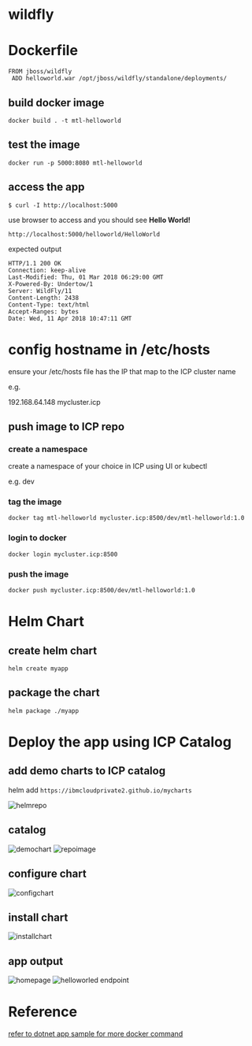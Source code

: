 # wildfly

# Dockerfile

```
FROM jboss/wildfly
 ADD helloworld.war /opt/jboss/wildfly/standalone/deployments/
```

## build docker image

```
docker build . -t mtl-helloworld
```

## test the image

```
docker run -p 5000:8080 mtl-helloworld
```

## access the app

```
$ curl -I http://localhost:5000
```

use browser to access and you should see **Hello World!**
```
http://localhost:5000/helloworld/HelloWorld
```

expected output
```
HTTP/1.1 200 OK
Connection: keep-alive
Last-Modified: Thu, 01 Mar 2018 06:29:00 GMT
X-Powered-By: Undertow/1
Server: WildFly/11
Content-Length: 2438
Content-Type: text/html
Accept-Ranges: bytes
Date: Wed, 11 Apr 2018 10:47:11 GMT
```

# config hostname in /etc/hosts
ensure your /etc/hosts file has the IP that map to the ICP cluster name

e.g.

192.168.64.148 mycluster.icp

## push image to ICP repo

### create a namespace
create a namespace of your choice in ICP using UI or kubectl

e.g. dev

### tag the image
```
docker tag mtl-helloworld mycluster.icp:8500/dev/mtl-helloworld:1.0
```

### login to docker
```
docker login mycluster.icp:8500
```

### push the image
```
docker push mycluster.icp:8500/dev/mtl-helloworld:1.0
```

# Helm Chart

## create helm chart
```
helm create myapp
```

## package the chart
```
helm package ./myapp
```

# Deploy the app using ICP Catalog

## add demo charts to ICP catalog
helm add ```https://ibmcloudprivate2.github.io/mycharts```

![helmrepo](../master/img/helm-repo.png)

## catalog
![demochart](../master/img/demo-chart.png)
![repoimage](../master/img/repo-image.png)

## configure chart
![configchart](../master/img/configure-chart.png)

## install chart
![installchart](../master/img/install-chart.png)

## app output
![homepage](../master/img/app-homepage.png)
![helloworled endpoint](../master/img/app-helloworld.png)

# Reference

[refer to dotnet app sample for more docker command](https://github.com/ibmcloudprivate2/dotnet/tree/master/samples/sample_aspnetmvc)